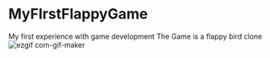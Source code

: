 # MyFIrstFlappyGame
My first experience with game development
The Game is a flappy bird clone
![ezgif com-gif-maker](https://user-images.githubusercontent.com/62526020/114032417-48b8bb00-984a-11eb-9d6b-8b4b184f1b18.gif)
